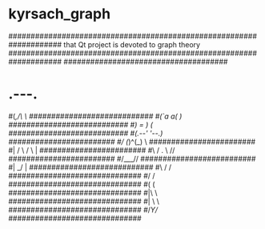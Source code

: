 # kyrsach_graph
####################################################################
            that Qt project is devoted to graph theory
####################################################################
#####################################
#    .---. ##########################
#(_,/\ \ ############################
#(`a a( ) ###########################
#) \= ) ( ###########################
#(.--' '--.) ########################
#/ (_)^(_) \ ########################
#| / \ / \ | ########################
#\\ / . \ // ########################
#\/\___/\/ ##########################
#| \_/ | ############################
#\ / / ##############################
#\/ /  ##############################
#( (   ##############################
#|\ \  ##############################
#| \ \ ##############################
#/_Y/_ ##############################
